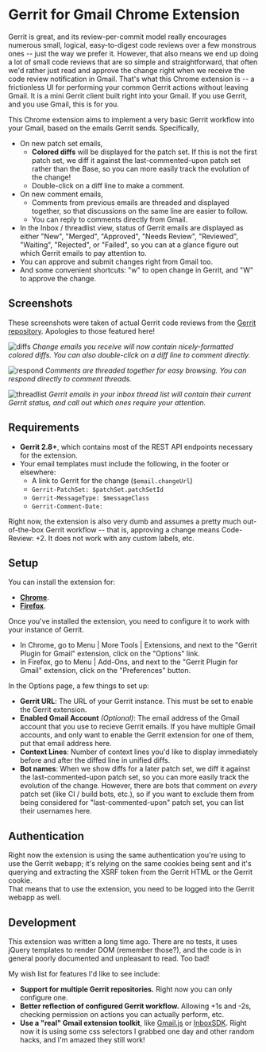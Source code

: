 Gerrit for Gmail Chrome Extension
=================================

Gerrit is great, and its review-per-commit model really encourages numerous small, logical, easy-to-digest code
reviews over a few monstrous ones -- just the way we prefer it.  However, that also means we end up doing a lot
of small code reviews that are so simple and straightforward, that often we'd rather just read and approve 
the change right when we receive the code review notification in Gmail.  That's what this Chrome extension is -- 
a frictionless UI for performing your common Gerrit actions without leaving Gmail.  It is a mini Gerrit client
built right into your Gmail.  If you use Gerrit, and you use Gmail, this is for you.

This Chrome extension aims to implement a very basic Gerrit workflow into your Gmail, based on the emails Gerrit sends.
Specifically,

* On new patch set emails,
  * **Colored diffs** will be displayed for the patch set.  If this is not the first patch set, we diff it against
    the last-commented-upon patch set rather than the Base, so you can more easily track the evolution of the change!
  * Double-click on a diff line to make a comment.
* On new comment emails,
  * Comments from previous emails are threaded and displayed together, so that discussions on the same line are
    easier to follow.
  * You can reply to comments directly from Gmail.
* In the Inbox / threadlist view, status of Gerrit emails are displayed as either "New", "Merged", "Approved",
  "Needs Review", "Reviewed", "Waiting", "Rejected", or "Failed", so you can at a glance figure out which Gerrit 
  emails to pay attention to.
* You can approve and submit changes right from Gmail too.
* And some convenient shortcuts: "w" to open change in Gerrit, and "W" to approve the change.

Screenshots
-----------
These screenshots were taken of actual Gerrit code reviews from the 
[Gerrit repository](https://gerrit-review.googlesource.com).  Apologies to those featured here!

![diffs](https://user-images.githubusercontent.com/773353/35765047-6ec6e0b8-0871-11e8-8dbb-eb9ab3df4f43.png)
*Change emails you receive will now contain nicely-formatted colored diffs. You can also double-click on a 
diff line to comment directly.*

![respond](https://user-images.githubusercontent.com/773353/35765048-6edc356c-0871-11e8-93d4-e9c2b163d3e8.png)
*Comments are threaded together for easy browsing.  You can respond directly to comment threads.*

![threadlist](https://user-images.githubusercontent.com/773353/35765049-6ef13cd2-0871-11e8-9950-b24154fb9dd9.png)
*Gerrit emails in your inbox thread list will contain their current Gerrit status, and call out which ones 
require your attention.*

Requirements
------------

* **Gerrit 2.8+**, which contains most of the REST API endpoints necessary for the extension.
* Your email templates must include the following, in the footer or elsewhere:
  * A link to Gerrit for the change (`$email.changeUrl`)
  * `Gerrit-PatchSet: $patchSet.patchSetId`
  * `Gerrit-MessageType: $messageClass`
  * `Gerrit-Comment-Date: `

Right now, the extension is also very dumb and assumes a pretty much out-of-the-box Gerrit workflow -- that is, 
approving a change means Code-Review: +2.  It does not work with any custom labels, etc.

Setup
-----

You can install the extension for: 

* **[Chrome](https://chrome.google.com/webstore/detail/gerrit-plugin-for-gmail/pffnmeolekgjhljdbgpbeaninomjppne)**.
* **[Firefox](https://addons.mozilla.org/en-US/firefox/addon/gerrit-plugin-for-gmail/)**.

Once you've installed the extension, you need to configure it to work with your instance of Gerrit.

* In Chrome, go to Menu | More Tools | Extensions, and next to the "Gerrit Plugin for Gmail" extension, 
  click on the "Options" link.
* In Firefox, go to Menu | Add-Ons, and next to the "Gerrit Plugin for Gmail" extension, click on 
  the "Preferences" button.

In the Options page, a few things to set up:

* **Gerrit URL**: The URL of your Gerrit instance.  This must be set to enable the Gerrit extension.
* **Enabled Gmail Account** *(Optional)*: The email address of the Gmail account that you use to recieve Gerrit emails.  If
  you have multiple Gmail accounts, and only want to enable the Gerrit extension for one of them, put that
  email address here.  
* **Context Lines**: Number of context lines you'd like to display immediately before and after the 
  diffed line in unified diffs.
* **Bot names**: When we show diffs for a later patch set, we diff it against the last-commented-upon patch set,
  so you can more easily track the evolution of the change.  However, there are bots that comment on _every_ patch
  set (like CI / build bots, etc.), so if you want to exclude them from being considered for "last-commented-upon"
  patch set, you can list their usernames here.

Authentication
--------------

Right now the extension is using the same authentication you're using to use the Gerrit webapp; it's relying on the 
same cookies being sent and it's querying and extracting the XSRF token from the Gerrit HTML or the Gerrit cookie.  
That means that to use the extension, you need to be logged into the Gerrit webapp as well.

Development
-----------

This extension was written a long time ago.  There are no tests, it uses jQuery templates to render DOM (remember those?),
and the code is in general poorly documented and unpleasant to read.  Too bad!

My wish list for features I'd like to see include:

* **Support for multiple Gerrit repositories.**  Right now you can only configure one.
* **Better reflection of configured Gerrit workflow.**  Allowing +1s and -2s, checking permission on actions you can
  actually perform, etc.
* **Use a "real" Gmail extension toolkit**, like [Gmail.js](https://github.com/KartikTalwar/gmail.js/tree/master) 
  or [InboxSDK](https://www.inboxsdk.com/).  Right now it is using some css selectors I grabbed one day and other
  random hacks, and I'm amazed they still work!
